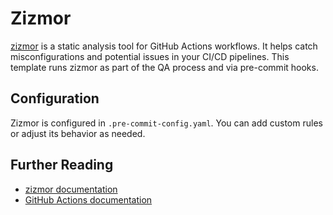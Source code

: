 # Zizmor

[zizmor](https://github.com/woodruffw/zizmor) is a static analysis tool for GitHub Actions workflows. It helps catch misconfigurations and potential issues in your CI/CD pipelines. This template runs zizmor as part of the QA process and via pre-commit hooks.

## Configuration

Zizmor is configured in `.pre-commit-config.yaml`. You can add custom rules or adjust its behavior as needed.

## Further Reading

- [zizmor documentation](https://github.com/woodruffw/zizmor)
- [GitHub Actions documentation](https://docs.github.com/en/actions)
